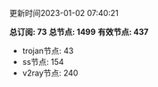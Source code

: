 更新时间2023-01-02 07:40:21

**总订阅: 73**
**总节点: 1499**
**有效节点: 437**
- trojan节点: 43
- ss节点: 154
- v2ray节点: 240

